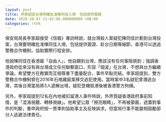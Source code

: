 ```yaml
---
layout: post
title: 李家超促台灣明確批准陳同佳入境　包括提供簽證
date: 2020-10-07 11:42:06.000000000 +08:00
categories: rthk
---
```


保安局局長李家超接受《信報》專訪時說，就台灣殺人案疑犯陳同佳計劃到台灣投案，台灣要明確批准陳同佳入境，包括提供簽證、赴台日期等細節，香港可以透過警務合作機制，協助實際行程安排。

他說陳同佳在香港屬「自由人」，他自願到台灣，應該沒有任何事阻撓到；強調香港政府從來沒有與台灣成立任何聯繫窗口，形容「個波」在台灣，不想與台方繼續爭論，希望雙方在務實而互相尊重下盡量配合，事件早點完結。李家超提到，雙方警務合作機制曾在2016年石棺藏屍案移交逃犯使用。當時案中3名疑犯曾潛逃台灣，其後台灣當局將3人遞解出境，疑犯登機抵港後被香港警方拘捕。

另外，李家超提到12名在內地被扣留港人事件時說，外界質疑香港政府事前知情，是「混淆視聽、轉移視線」。他希望公眾「擦亮眼睛」，不再被蒙蔽，遮蓋對事件的判斷，重申政府按一貫準則協助事主及反映訴求，但當局行事不能變相鼓勵部分人逃避法律責任。
